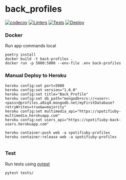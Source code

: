 # back_profiles

[![codecov](https://codecov.io/gh/TallerII-Grupo11/back_profiles/branch/main/graph/badge.svg?token=CeoOvqKi2B)](https://codecov.io/gh/TallerII-Grupo11/back_profiles)
[![Linters](https://github.com/TallerII-Grupo11/back_profiles/actions/workflows/linter.yaml/badge.svg)](https://github.com/TallerII-Grupo11/back_profiles/actions/workflows/linter.yaml)
[![Tests](https://github.com/TallerII-Grupo11/back_profiles/actions/workflows/test.yaml/badge.svg)](https://github.com/TallerII-Grupo11/back_profiles/actions/workflows/test.yaml)
[![Deploy](https://github.com/TallerII-Grupo11/back_profiles/actions/workflows/deploy.yaml/badge.svg)](https://github.com/TallerII-Grupo11/back_profiles/actions/workflows/deploy.yaml)


### Docker

Run app commands local
```
poetry install
docker build -t back-profiles .
docker run -p 5000:5000 --env-file .env back-profiles
```

### Manual Deploy to Heroku

```
heroku config:set port=5000
heroku config:set version="1.0.0"
heroku config:set title="Back_Profile"
heroku config:set db_path="mongodb+srv://<user>:<pass>@profiles.a0iq4.mongodb.net/myFirstDatabase?retryWrites=true&w=majority"
heroku config:set multimedia_api="https://spotifiuby-multimedia.herokuapp.com"
heroku config:set users_api="https://spotifiuby-back-users.herokuapp.com"

heroku container:push web -a spotifiuby-profiles
heroku container:release web -a spotifiuby-profiles


```

### Test

Run tests using [pytest](https://docs.pytest.org/en/6.2.x/)

``` bash
pytest tests/
```
